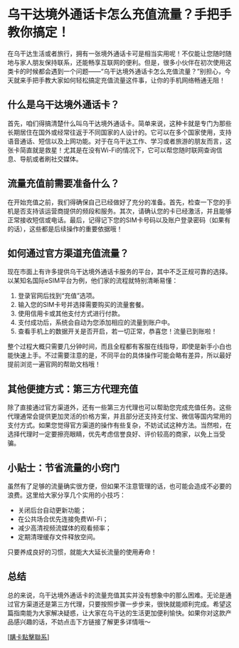# 乌干达境外通话卡怎么充值流量？手把手教你搞定！

在乌干达生活或者旅行，拥有一张境外通话卡可是相当实用呢！不仅能让您随时随地与家人朋友保持联系，还能畅享互联网的便利。但是，很多小伙伴在初次使用这类卡的时候都会遇到一个问题——“乌干达境外通话卡怎么充值流量？”别担心，今天就来手把手教大家如何轻松搞定充值流量这件事，让你的手机网络畅通无阻！

## 什么是乌干达境外通话卡？

首先，咱们得搞清楚什么叫乌干达境外通话卡。简单来说，这种卡就是专门为那些长期居住在国外或经常往返于不同国家的人设计的。它可以在多个国家使用，支持语音通话、短信以及上网功能。对于在乌干达工作、学习或者旅游的朋友而言，这张卡简直就是救星！尤其是在没有Wi-Fi的情况下，它可以帮您随时联网查询信息、导航或者刷社交媒体。

## 流量充值前需要准备什么？

在开始充值之前，我们得确保自己已经做好了充分的准备。首先，检查一下您的手机是否支持该运营商提供的频段和服务。其次，请确认您的卡已经激活，并且能够正常接收短信或电话。最后，记得记下您的SIM卡号码以及账户登录密码（如果有的话），这些都是后续操作的重要依据哦！

## 如何通过官方渠道充值流量？

现在市面上有许多提供乌干达境外通话卡服务的平台，其中不乏正规可靠的选择。以某知名国际eSIM平台为例，他们家的流程就特别清晰易懂：

1. 登录官网后找到“充值”选项。
2. 输入您的SIM卡号并选择需要购买的流量套餐。
3. 使用信用卡或其他支付方式进行付款。
4. 支付成功后，系统会自动为您添加相应的流量到账户中。
5. 查看手机上的数据开关是否开启，若一切正常，恭喜您！流量已到账啦！

整个过程大概只需要几分钟时间，而且全程都有客服在线指导，即使是新手小白也能快速上手。不过需要注意的是，不同平台的具体操作可能会略有差异，所以最好提前浏览一遍官网的帮助文档哦！

## 其他便捷方式：第三方代理充值

除了直接通过官方渠道外，还有一些第三方代理也可以帮助您完成充值任务。这些代理通常会提供更加灵活的价格方案，并且部分还支持支付宝、微信等国内常用的支付方式。如果您觉得官方渠道的操作有些复杂，不妨试试这种方法。当然啦，在选择代理时一定要擦亮眼睛，优先考虑信誉良好、评价较高的商家，以免上当受骗。

## 小贴士：节省流量的小窍门

虽然有了足够的流量确实很方便，但如果不注意管理的话，也可能会造成不必要的浪费。这里给大家分享几个实用的小技巧：
- 关闭后台自动更新功能；
- 在公共场合优先连接免费Wi-Fi；
- 减少高清视频流媒体的观看频率；
- 定期清理缓存文件释放空间。

只要养成良好的习惯，就能大大延长流量的使用寿命！

## 总结

总的来说，乌干达境外通话卡的流量充值其实并没有想象中的那么困难。无论是通过官方渠道还是第三方代理，只要按照步骤一步步来，很快就能顺利完成。希望这篇指南能为大家解决疑惑，让大家在乌干达的生活更加便利愉快。如果你对这款产品感兴趣的话，不妨点击下方链接了解更多详情哦～

[[購卡點擊聯系](https://t.me/s/esim1088)]